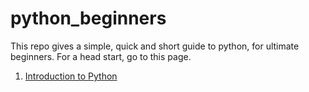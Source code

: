 # python_beginners
This repo gives a simple, quick and short guide to python, for ultimate beginners.
For a head start, go to this page.

1. [Introduction to Python](https://jincy-p-janardhanan.github.io/python_beginners/Introduction%20to%20Python.html)
